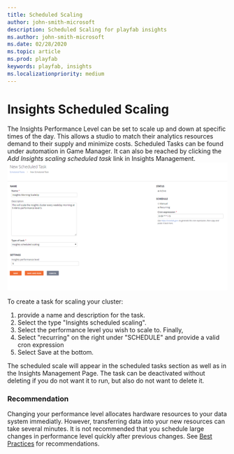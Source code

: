 ```yaml
---
title: Scheduled Scaling
author: john-smith-microsoft
description: Scheduled Scaling for playfab insights
ms.author: john-smith-microsoft
ms.date: 02/28/2020
ms.topic: article
ms.prod: playfab
keywords: playfab, insights
ms.localizationpriority: medium
---
```


# Insights Scheduled Scaling
The Insights Performance Level can be set to scale up and down at specific times of the day. This allows a studio to match their analytics resources demand to their supply and minimize costs. Scheduled Tasks can be found under automation in Game Manager. It can also be reached by clicking the *Add Insights scaling scheduled task* link in Insights Management. 
<br>
![Insights Schedule](media/insights-schedule.png)<br>

To create a task for scaling your cluster:
1. provide a name and description for the task. 
2. Select the type "Insights scheduled scaling". 
3. Select the performance level you wish to scale to. Finally, 
4. Select "recurring" on the right under "SCHEDULE" and provide a valid cron expression
5. Select Save at the bottom. 

The scheduled scale will appear in the scheduled tasks section as well as in the Insights Management Page. The task can be deactivated without deleting if you do not want it to run, but also do not want to delete it.

### **Recommendation**
Changing your performance level allocates hardware resources to your data system immediatly. However, transferring data into your new resources can take several minutes. It is not recommended that you schedule large changes in performance level quickly after previous changes. See [Best Practices]('https://docs.microsoft.com/en-us/gaming/playfab/features/insights/insights/best-practices') for recommendations. 

